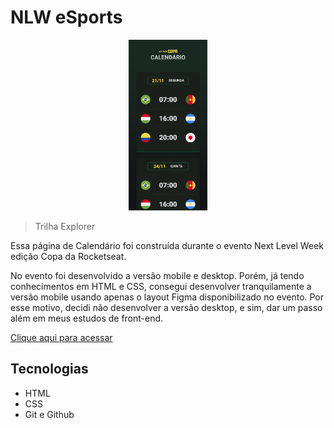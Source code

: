 # NLW eSports

<div align="center">
  <img width="25%" src="./assets/preview/print-mobile.png"/>
</div>

> Trilha Explorer

Essa página de Calendário foi construída durante o evento Next Level Week edição Copa da Rocketseat.

No evento foi desenvolvido a versão mobile e desktop. Porém, já tendo conhecimentos em HTML e CSS, consegui desenvolver tranquilamente a versão mobile usando apenas o layout Figma disponibilizado no evento. Por esse motivo, decidi não desenvolver a versão desktop, e sim, dar um passo além em meus estudos de front-end.


[Clique aqui para acessar](https://paulomarquesdev.github.io/nlw-copa-trilha_explorer/)

## Tecnologias

- HTML
- CSS
- Git e Github
